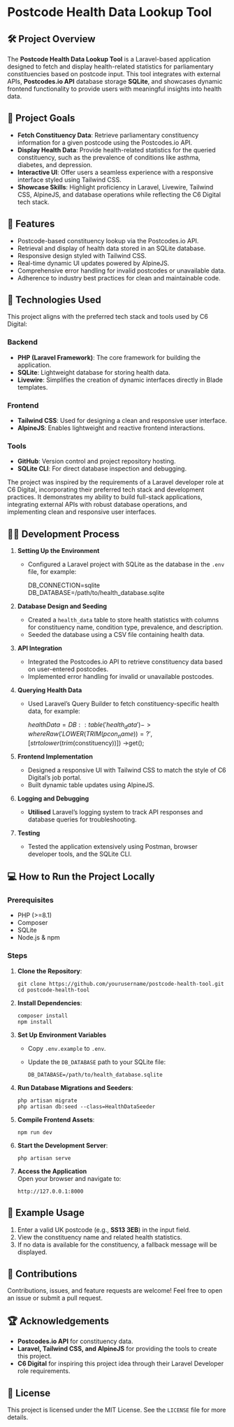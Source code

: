 # Postcode Health Data Lookup Tool

## 🛠️ Project Overview
The **Postcode Health Data Lookup Tool** is a Laravel-based application designed to fetch and display health-related statistics for parliamentary constituencies based on postcode input. This tool integrates with external APIs, **Postcodes.io API** database storage **SQLite**, and showcases dynamic frontend functionality to provide users with meaningful insights into health data.

## 🎯 Project Goals
- **Fetch Constituency Data**: Retrieve parliamentary constituency information for a given postcode using the Postcodes.io API.  
- **Display Health Data**: Provide health-related statistics for the queried constituency, such as the prevalence of conditions like asthma, diabetes, and depression.  
- **Interactive UI**: Offer users a seamless experience with a responsive interface styled using Tailwind CSS.  
- **Showcase Skills**: Highlight proficiency in Laravel, Livewire, Tailwind CSS, AlpineJS, and database operations while reflecting the C6 Digital tech stack.

## 📌 Features
- Postcode-based constituency lookup via the Postcodes.io API.  
- Retrieval and display of health data stored in an SQLite database.  
- Responsive design styled with Tailwind CSS.  
- Real-time dynamic UI updates powered by AlpineJS.  
- Comprehensive error handling for invalid postcodes or unavailable data.  
- Adherence to industry best practices for clean and maintainable code.

## 🚀 Technologies Used
This project aligns with the preferred tech stack and tools used by C6 Digital:

### Backend
- **PHP (Laravel Framework)**: The core framework for building the application.  
- **SQLite**: Lightweight database for storing health data.  
- **Livewire**: Simplifies the creation of dynamic interfaces directly in Blade templates.

### Frontend
- **Tailwind CSS**: Used for designing a clean and responsive user interface.  
- **AlpineJS**: Enables lightweight and reactive frontend interactions.

### Tools
- **GitHub**: Version control and project repository hosting.   
- **SQLite CLI**: For direct database inspection and debugging.

The project was inspired by the requirements of a Laravel developer role at C6 Digital, incorporating their preferred tech stack and development practices. It demonstrates my ability to build full-stack applications, integrating external APIs with robust database operations, and implementing clean and responsive user interfaces.

## 🧑‍💻 Development Process
1. **Setting Up the Environment**  
   - Configured a Laravel project with SQLite as the database in the `.env` file, for example:

        DB_CONNECTION=sqlite
        DB_DATABASE=/path/to/health_database.sqlite

2. **Database Design and Seeding**  
   - Created a `health_data` table to store health statistics with columns for constituency name, condition type, prevalence, and description.  
   - Seeded the database using a CSV file containing health data.

3. **API Integration**  
   - Integrated the Postcodes.io API to retrieve constituency data based on user-entered postcodes.  
   - Implemented error handling for invalid or unavailable postcodes.

4. **Querying Health Data**  
   - Used Laravel’s Query Builder to fetch constituency-specific health data, for example:

        $healthData = DB::table('health_data')
            ->whereRaw('LOWER(TRIM(pcon_name)) = ?', [strtolower(trim($constituency))])
            ->get();

5. **Frontend Implementation**  
   - Designed a responsive UI with Tailwind CSS to match the style of C6 Digital’s job portal.  
   - Built dynamic table updates using AlpineJS.

6. **Logging and Debugging**  
   - **Utilised** Laravel’s logging system to track API responses and database queries for troubleshooting.

7. **Testing**  
   - Tested the application extensively using Postman, browser developer tools, and the SQLite CLI.

## 💻 How to Run the Project Locally

### Prerequisites
- PHP (>=8.1)  
- Composer  
- SQLite  
- Node.js & npm  

### Steps
1. **Clone the Repository**:

       git clone https://github.com/yourusername/postcode-health-tool.git
       cd postcode-health-tool

2. **Install Dependencies**:

       composer install
       npm install

3. **Set Up Environment Variables**  
   - Copy `.env.example` to `.env`.  
   - Update the `DB_DATABASE` path to your SQLite file:

         DB_DATABASE=/path/to/health_database.sqlite

4. **Run Database Migrations and Seeders**:

       php artisan migrate
       php artisan db:seed --class=HealthDataSeeder

5. **Compile Frontend Assets**:

       npm run dev

6. **Start the Development Server**:

       php artisan serve

7. **Access the Application**  
   Open your browser and navigate to:

       http://127.0.0.1:8000

## 📝 Example Usage
1. Enter a valid UK postcode (e.g., **SS13 3EB**) in the input field.  
2. View the constituency name and related health statistics.  
3. If no data is available for the constituency, a fallback message will be displayed.

## 🤝 Contributions
Contributions, issues, and feature requests are welcome! Feel free to open an issue or submit a pull request.

## 🏆 Acknowledgements
- **Postcodes.io API** for constituency data.  
- **Laravel, Tailwind CSS, and AlpineJS** for providing the tools to create this project.  
- **C6 Digital** for inspiring this project idea through their Laravel Developer role requirements.

## 📜 License
This project is licensed under the MIT License. See the `LICENSE` file for more details.
